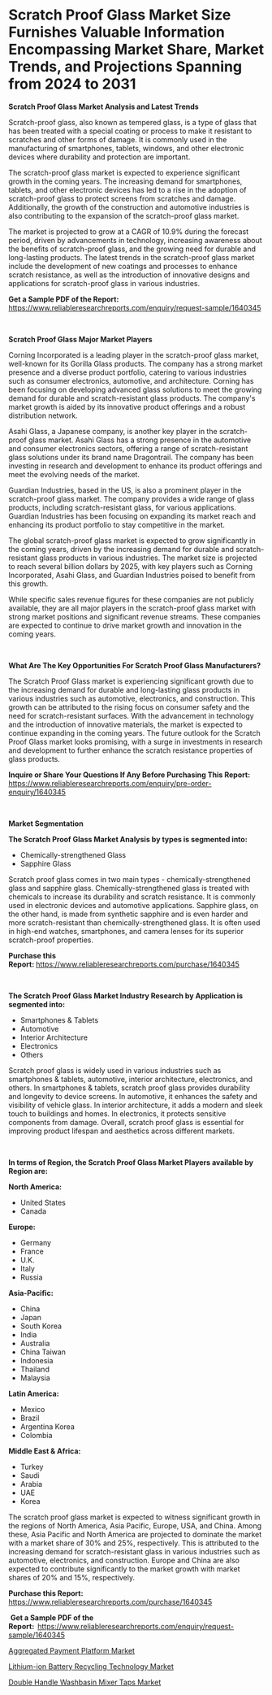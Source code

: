 <p><h1>Scratch Proof Glass Market Size Furnishes Valuable Information Encompassing Market Share, Market Trends, and Projections Spanning from 2024 to 2031</h1></p><p><strong>Scratch Proof Glass Market Analysis and Latest Trends</strong></p>
<p><p>Scratch-proof glass, also known as tempered glass, is a type of glass that has been treated with a special coating or process to make it resistant to scratches and other forms of damage. It is commonly used in the manufacturing of smartphones, tablets, windows, and other electronic devices where durability and protection are important.</p><p>The scratch-proof glass market is expected to experience significant growth in the coming years. The increasing demand for smartphones, tablets, and other electronic devices has led to a rise in the adoption of scratch-proof glass to protect screens from scratches and damage. Additionally, the growth of the construction and automotive industries is also contributing to the expansion of the scratch-proof glass market.</p><p>The market is projected to grow at a CAGR of 10.9% during the forecast period, driven by advancements in technology, increasing awareness about the benefits of scratch-proof glass, and the growing need for durable and long-lasting products. The latest trends in the scratch-proof glass market include the development of new coatings and processes to enhance scratch resistance, as well as the introduction of innovative designs and applications for scratch-proof glass in various industries.</p></p>
<p><strong>Get a Sample PDF of the Report:&nbsp;</strong> <a href="https://www.reliableresearchreports.com/enquiry/request-sample/1640345">https://www.reliableresearchreports.com/enquiry/request-sample/1640345</a></p>
<p>&nbsp;</p>
<p><strong>Scratch Proof Glass Major Market Players</strong></p>
<p><p>Corning Incorporated is a leading player in the scratch-proof glass market, well-known for its Gorilla Glass products. The company has a strong market presence and a diverse product portfolio, catering to various industries such as consumer electronics, automotive, and architecture. Corning has been focusing on developing advanced glass solutions to meet the growing demand for durable and scratch-resistant glass products. The company's market growth is aided by its innovative product offerings and a robust distribution network.</p><p>Asahi Glass, a Japanese company, is another key player in the scratch-proof glass market. Asahi Glass has a strong presence in the automotive and consumer electronics sectors, offering a range of scratch-resistant glass solutions under its brand name Dragontrail. The company has been investing in research and development to enhance its product offerings and meet the evolving needs of the market.</p><p>Guardian Industries, based in the US, is also a prominent player in the scratch-proof glass market. The company provides a wide range of glass products, including scratch-resistant glass, for various applications. Guardian Industries has been focusing on expanding its market reach and enhancing its product portfolio to stay competitive in the market.</p><p>The global scratch-proof glass market is expected to grow significantly in the coming years, driven by the increasing demand for durable and scratch-resistant glass products in various industries. The market size is projected to reach several billion dollars by 2025, with key players such as Corning Incorporated, Asahi Glass, and Guardian Industries poised to benefit from this growth.</p><p>While specific sales revenue figures for these companies are not publicly available, they are all major players in the scratch-proof glass market with strong market positions and significant revenue streams. These companies are expected to continue to drive market growth and innovation in the coming years.</p></p>
<p>&nbsp;</p>
<p><strong>What Are The Key Opportunities For Scratch Proof Glass Manufacturers?</strong></p>
<p><p>The Scratch Proof Glass market is experiencing significant growth due to the increasing demand for durable and long-lasting glass products in various industries such as automotive, electronics, and construction. This growth can be attributed to the rising focus on consumer safety and the need for scratch-resistant surfaces. With the advancement in technology and the introduction of innovative materials, the market is expected to continue expanding in the coming years. The future outlook for the Scratch Proof Glass market looks promising, with a surge in investments in research and development to further enhance the scratch resistance properties of glass products.</p></p>
<p><strong>Inquire or Share Your Questions If Any Before Purchasing This Report:</strong> <a href="https://www.reliableresearchreports.com/enquiry/pre-order-enquiry/1640345">https://www.reliableresearchreports.com/enquiry/pre-order-enquiry/1640345</a></p>
<p>&nbsp;</p>
<p><strong>Market Segmentation</strong></p>
<p><strong>The Scratch Proof Glass Market Analysis by types is segmented into:</strong></p>
<p><ul><li>Chemically-strengthened Glass</li><li>Sapphire Glass</li></ul></p>
<p><p>Scratch proof glass comes in two main types - chemically-strengthened glass and sapphire glass. Chemically-strengthened glass is treated with chemicals to increase its durability and scratch resistance. It is commonly used in electronic devices and automotive applications. Sapphire glass, on the other hand, is made from synthetic sapphire and is even harder and more scratch-resistant than chemically-strengthened glass. It is often used in high-end watches, smartphones, and camera lenses for its superior scratch-proof properties.</p></p>
<p><strong>Purchase this Report:&nbsp;</strong><a href="https://www.reliableresearchreports.com/purchase/1640345">https://www.reliableresearchreports.com/purchase/1640345</a></p>
<p>&nbsp;</p>
<p><strong>The Scratch Proof Glass Market Industry Research by Application is segmented into:</strong></p>
<p><ul><li>Smartphones & Tablets</li><li>Automotive</li><li>Interior Architecture</li><li>Electronics</li><li>Others</li></ul></p>
<p><p>Scratch proof glass is widely used in various industries such as smartphones & tablets, automotive, interior architecture, electronics, and others. In smartphones & tablets, scratch proof glass provides durability and longevity to device screens. In automotive, it enhances the safety and visibility of vehicle glass. In interior architecture, it adds a modern and sleek touch to buildings and homes. In electronics, it protects sensitive components from damage. Overall, scratch proof glass is essential for improving product lifespan and aesthetics across different markets.</p></p>
<p>&nbsp;</p>
<p><strong>In terms of Region, the Scratch Proof Glass Market Players available by Region are:</strong></p>
<p>
    <p> <strong> North America: </strong>
        <ul>
            <li>United States</li>
            <li>Canada</li>
        </ul>
        </p> 
    <p> <strong> Europe: </strong>
        <ul>
            <li>Germany</li>
            <li>France</li>
            <li>U.K.</li>
            <li>Italy</li>
            <li>Russia</li>
        </ul>
        </p> 
    <p> <strong> Asia-Pacific: </strong>
        <ul>
            <li>China</li>
            <li>Japan</li>
            <li>South Korea</li>
            <li>India</li>
            <li>Australia</li>
            <li>China Taiwan</li>
            <li>Indonesia</li>
            <li>Thailand</li>
            <li>Malaysia</li>
        </ul>
        </p> 
    <p> <strong> Latin America: </strong>
        <ul>
            <li>Mexico</li>
            <li>Brazil</li>
            <li>Argentina Korea</li>
            <li>Colombia</li>
        </ul>
        </p> 
    <p> <strong> Middle East & Africa: </strong>
        <ul>
            <li>Turkey</li>
            <li>Saudi</li>
            <li>Arabia</li>
            <li>UAE</li>
            <li>Korea</li>
        </ul>
    </p>
    </p>
<p><p>The scratch proof glass market is expected to witness significant growth in the regions of North America, Asia Pacific, Europe, USA, and China. Among these, Asia Pacific and North America are projected to dominate the market with a market share of 30% and 25%, respectively. This is attributed to the increasing demand for scratch-resistant glass in various industries such as automotive, electronics, and construction. Europe and China are also expected to contribute significantly to the market growth with market shares of 20% and 15%, respectively.</p></p>
<p><strong>Purchase this Report: </strong><a href="https://www.reliableresearchreports.com/purchase/1640345">https://www.reliableresearchreports.com/purchase/1640345</a></p>
<p>&nbsp;<strong>Get a Sample PDF of the Report:&nbsp;&nbsp;</strong><a href="https://www.reliableresearchreports.com/enquiry/request-sample/1640345">https://www.reliableresearchreports.com/enquiry/request-sample/1640345</a></p>
<p><strong></strong></p>
<p><p><a href="https://view.publitas.com/reportprime-1/aggregated-payment-platform-market-size-furnishes-valuable-information-encompassing-market-share-market-trends-and-projections-spanning-from-2023-to-2030/">Aggregated Payment Platform Market</a></p><p><a href="https://view.publitas.com/reportprime-1/decoding-the-lithium-ion-battery-recycling-technology-market-a-deep-dive-into-the-latest-market-trends-market-segmentation-and-competitive-analysis/">Lithium-ion Battery Recycling Technology Market</a></p><p><a href="https://view.publitas.com/reportprime-1/double-handle-washbasin-mixer-taps-market-offers-provide-insightful-data-for-the-time-period-from-2023-to-2030-and-also-provide-analysis-based-on-application-type-and-region/">Double Handle Washbasin Mixer Taps Market</a></p></p>